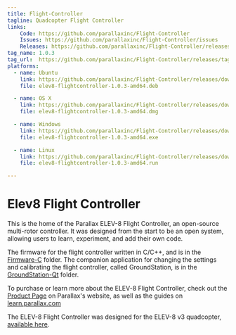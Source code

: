 ```yaml
---
title: Flight-Controller
tagline: Quadcopter Flight Controller
links:
    Code: https://github.com/parallaxinc/Flight-Controller
    Issues: https://github.com/parallaxinc/Flight-Controller/issues
    Releases: https://github.com/parallaxinc/Flight-Controller/releases
tag_name: 1.0.3
tag_url:  https://github.com/parallaxinc/Flight-Controller/releases/tag/1.0.3
platforms:
  - name: Ubuntu
    link: https://github.com/parallaxinc/Flight-Controller/releases/download/1.0.3/elev8-flightcontroller-1.0.3-amd64.deb
    file: elev8-flightcontroller-1.0.3-amd64.deb

  - name: OS X
    link: https://github.com/parallaxinc/Flight-Controller/releases/download/1.0.3/elev8-flightcontroller-1.0.3-amd64.dmg
    file: elev8-flightcontroller-1.0.3-amd64.dmg

  - name: Windows
    link: https://github.com/parallaxinc/Flight-Controller/releases/download/1.0.3/elev8-flightcontroller-1.0.3-amd64.exe
    file: elev8-flightcontroller-1.0.3-amd64.exe

  - name: Linux
    link: https://github.com/parallaxinc/Flight-Controller/releases/download/1.0.3/elev8-flightcontroller-1.0.3-amd64.run
    file: elev8-flightcontroller-1.0.3-amd64.run

---
```

# Elev8 Flight Controller

This is the home of the Parallax ELEV-8 Flight Controller, an open-source multi-rotor controller.
It was designed from the start to be an open system, allowing users to learn, experiment, and add their own code.

The firmware for the flight controller written in C/C++, and is in the
[Firmware-C](https://github.com/parallaxinc/Flight-Controller/tree/master/Firmware-C) folder.  The companion
application for changing the settings and calibrating the flight controller, called GroundStation, is in
the [GroundStation-Qt](https://github.com/parallaxinc/Flight-Controller/tree/master/GroundStation-Qt) folder.

To purchase or learn more about the ELEV-8 Flight Controller, check out the [Product Page](https://www.parallax.com/product/80204)
on Parallax's website, as well as the guides on
[learn.parallax.com](http://learn.parallax.com/elev-8)

The ELEV-8 Flight Controller was designed for the ELEV-8 v3 quadcopter, [available here](https://www.parallax.com/product/80300).

